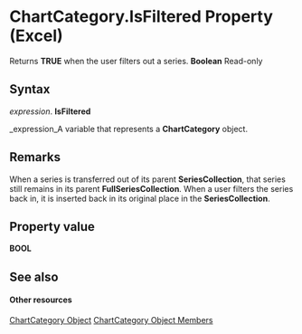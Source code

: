 
# ChartCategory.IsFiltered Property (Excel)

Returns  **TRUE** when the user filters out a series. **Boolean** Read-only


## Syntax

 _expression_. **IsFiltered**

 _expression_A variable that represents a  **ChartCategory** object.


## Remarks

When a series is transferred out of its parent  **SeriesCollection**, that series still remains in its parent  **FullSeriesCollection**. When a user filters the series back in, it is inserted back in its original place in the  **SeriesCollection**.


## Property value

 **BOOL**


## See also


#### Other resources


 [ChartCategory Object](2060fdef-8da0-b549-462d-129cf093a3da.md)
 [ChartCategory Object Members](916d6391-fd6d-c425-cecb-f4c61c513886.md)
